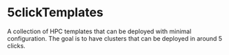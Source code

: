 # 5clickTemplates
A collection of HPC templates that can be deployed with minimal configuration. The goal is to have clusters that can be deployed in around 5 clicks.
